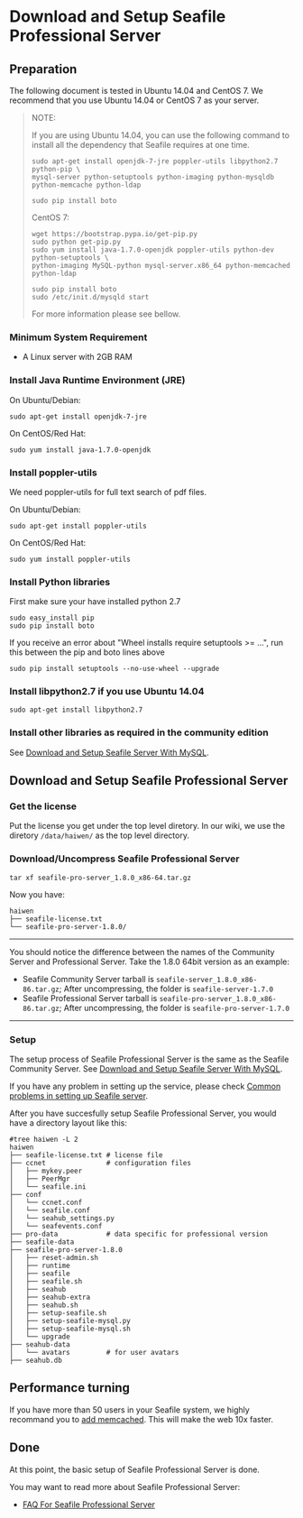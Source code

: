 # Download and Setup Seafile Professional Server
## <a id="wiki-preparation"></a>Preparation ##

The following document is tested in Ubuntu 14.04 and CentOS 7. We recommend that you use Ubuntu 14.04 or CentOS 7 as your server.

> NOTE:
>
> If you are using Ubuntu 14.04, you can use the following command to install all the dependency that Seafile requires at one time.
>
> ```
> sudo apt-get install openjdk-7-jre poppler-utils libpython2.7 python-pip \
> mysql-server python-setuptools python-imaging python-mysqldb python-memcache python-ldap
>
> sudo pip install boto
> ```
>
> CentOS 7:
>
> ```
> wget https://bootstrap.pypa.io/get-pip.py
> sudo python get-pip.py
> sudo yum install java-1.7.0-openjdk poppler-utils python-dev python-setuptools \
> python-imaging MySQL-python mysql-server.x86_64 python-memcached python-ldap
>
> sudo pip install boto
> sudo /etc/init.d/mysqld start
> ```
>
> For more information please see bellow.

### Minimum System Requirement ###

- A Linux server with 2GB RAM

### Install Java Runtime Environment (JRE) ###

On Ubuntu/Debian:
```
sudo apt-get install openjdk-7-jre
```

On CentOS/Red Hat:
```
sudo yum install java-1.7.0-openjdk
```

### Install poppler-utils ###

We need poppler-utils for full text search of pdf files.

On Ubuntu/Debian:
```
sudo apt-get install poppler-utils
```

On CentOS/Red Hat:
```
sudo yum install poppler-utils
```


### Install Python libraries ###

First make sure your have installed python 2.7
```
sudo easy_install pip
sudo pip install boto
```

If you receive an error about "Wheel installs require setuptools >= ...", run this between the pip and boto lines above
```
sudo pip install setuptools --no-use-wheel --upgrade
```

### Install libpython2.7 if you use Ubuntu 14.04

```
sudo apt-get install libpython2.7
```

### Install other libraries as required in the community edition

See [Download and Setup Seafile Server With MySQL](../deploy/using_mysql.md).

## <a id="wiki-download-and-setup"></a>Download and Setup Seafile Professional Server ##

### Get the license ###

Put the license you get under the top level diretory. In our wiki, we use the diretory `/data/haiwen/` as the top level directory.


### <a id="wiki-download-and-uncompress"></a>Download/Uncompress Seafile Professional Server ###


```
tar xf seafile-pro-server_1.8.0_x86-64.tar.gz
```

Now you have:

```
haiwen
├── seafile-license.txt
└── seafile-pro-server-1.8.0/
```


-----------

You should notice the difference between the names of the Community Server and Professional Server. Take the 1.8.0 64bit version as an example:

- Seafile Community Server tarball is `seafile-server_1.8.0_x86-86.tar.gz`; After uncompressing, the folder is `seafile-server-1.7.0`
- Seafile Professional Server tarball is `seafile-pro-server_1.8.0_x86-86.tar.gz`; After uncompressing, the folder is `seafile-pro-server-1.7.0`

-----------


### Setup ###

The setup process of Seafile Professional Server is the same as the Seafile Community Server. See [Download and Setup Seafile Server With MySQL](../deploy/using_mysql.md).

If you have any problem in setting up the service, please check [Common problems in setting up Seafile server](../deploy/common_problems_for_setting_up_server.md).

After you have succesfully setup Seafile Professional Server, you would have a directory layout like this:

```
#tree haiwen -L 2
haiwen
├── seafile-license.txt # license file
├── ccnet               # configuration files
│   ├── mykey.peer
│   ├── PeerMgr
│   └── seafile.ini
├── conf
│   └── ccnet.conf
│   └── seafile.conf
│   └── seahub_settings.py
│   └── seafevents.conf
├── pro-data            # data specific for professional version
├── seafile-data
├── seafile-pro-server-1.8.0
│   ├── reset-admin.sh
│   ├── runtime
│   ├── seafile
│   ├── seafile.sh
│   ├── seahub
│   ├── seahub-extra
│   ├── seahub.sh
│   ├── setup-seafile.sh
│   ├── setup-seafile-mysql.py
│   ├── setup-seafile-mysql.sh
│   └── upgrade
├── seahub-data
│   └── avatars         # for user avatars
├── seahub.db
```

## Performance turning

If you have more than 50 users in your Seafile system, we highly recommand you to [add memcached](../deploy/add_memcached.md). This will make the web 10x faster.  

## <a id="wiki-done"></a>Done

At this point, the basic setup of Seafile Professional Server is done.

You may want to read more about Seafile Professional Server:

- [FAQ For Seafile Professional Server](faq_for_seafile_pro_server.md)
